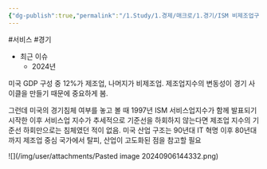 ```yaml
---
{"dg-publish":true,"permalink":"/1.Study/1.경제/매크로/1.경기/ISM 비제조업구매자지수/ISM 비제조업구매자지수/","created":"2024-11-20T21:02:26.935+09:00","updated":"2025-06-03T20:07:19.593+09:00"}
---
```


#서비스 #경기 


- 최근 이슈
	- 2024년



미국 GDP 구성 중 12%가 제조업, 나머지가 비제조업. 제조업지수의 변동성이 경기 사이클을 만들기 때문에 중요하게 봄. 

그런데 미국의 경기침체 여부를 놓고 볼 때 1997년 ISM 서비스업지수가 함께 발표되기 시작한 이후 서비스업 지수가 추세적으로 기준선을 하회하지 않는다면 제조업 지수의 기준선 하회만으로는 침체였던 적이 없음. 미국 산업 구조는 90년대 IT 혁명 이후 80년대까지 제조업 중심 국가에서 탈피, 산업이 고도화된 점을 참고할 필요

![](/img/user/attachments/Pasted image 20240906144332.png)
